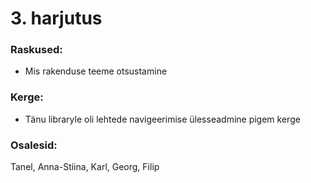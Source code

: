 # 3. harjutus
### Raskused: 
* Mis rakenduse teeme otsustamine

### Kerge:
* Tänu libraryle oli lehtede navigeerimise ülesseadmine pigem kerge

### Osalesid:
Tanel, Anna-Stiina, Karl, Georg, Filip
